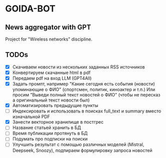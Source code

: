 # GOIDA-BOT
## News aggregator with GPT

Project for "Wireless networks" discipline.

## TODOs
- [x] Скачиваем новости из нескольких заданных RSS источников
- [x] Конвертируем скачанные html в pdf
- [x] Передаем pdf на вход LLM (GPT4All)
- [x] Задать промпт, например "Какие сегодня есть события (новости) упоминающие о ФИО" (спортсмен, политик, киноактер и т.п.)
Или просим "Выведи полный текст новостей о ФИО" (чтобы не пересказ а оригинальный текст новости был)
- [x] Автоматизировать предыдущие пункты
- [ ] Индексировать и использовать в поисках full_text и summary вместо изначальной PDF
- [x] Занести векторное хранилище в постгрес
- [ ] Название статьей хранить в БД
- [ ] Время публикации протянуть в БД
- [ ] Подумать про подписки на поиски
- [ ] Улучшить результат с помощью различных моделей (Mistral, Deepseek, Snoozy), подпираем формулировку запроса новостей